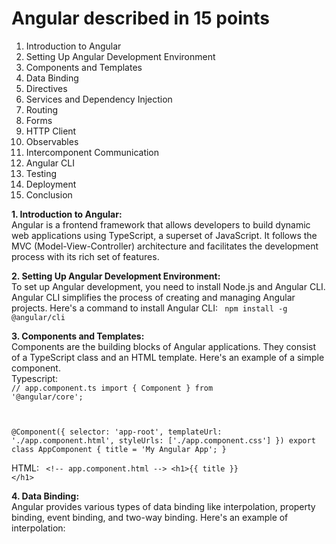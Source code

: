 # Angular described in 15 points


1. Introduction to Angular
2. Setting Up Angular Development Environment
3. Components and Templates
4. Data Binding
5. Directives
6. Services and Dependency Injection
7. Routing
8. Forms
9. HTTP Client
10. Observables
11. Intercomponent Communication
12. Angular CLI
13. Testing
14. Deployment
15. Conclusion



<b>1. Introduction to Angular:</b></br>
Angular is a frontend framework that allows developers to build dynamic web applications using TypeScript, a superset of JavaScript. It follows the MVC (Model-View-Controller) architecture and facilitates the development process with its rich set of features.


<b>2. Setting Up Angular Development Environment:</b></br>
To set up Angular development, you need to install Node.js and Angular CLI. Angular CLI simplifies the process of creating and managing Angular projects. Here's a command to install Angular CLI:
<code>
  npm install -g @angular/cli
</code>


<b>3. Components and Templates:</b></br>
Components are the building blocks of Angular applications. They consist of a TypeScript class and an HTML template. Here's an example of a simple component.</br>
Typescript:</br>
<code>// app.component.ts
import { Component } from '@angular/core';

@Component({
  selector: 'app-root',
  templateUrl: './app.component.html',
  styleUrls: ['./app.component.css']
})
export class AppComponent {
  title = 'My Angular App';
}
</code>

HTML:
<code>
&lt;!-- app.component.html --&gt;
&lt;h1>{{ title }} &lt;/h1>
</code>

<b>4. Data Binding:</b></br>
Angular provides various types of data binding like interpolation, property binding, event binding, and two-way binding. Here's an example of interpolation:
